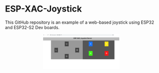 # ESP-XAC-Joystick

This GitHub repository is an example of a web-based joystick using ESP32 and ESP32-S2 Dev boards.

<p align="center">
<img align="center" src="https://raw.githubusercontent.com/milador/ESP-XAC-Joystick/develop/Assets/test.PNG" width="50%" height="50%" alt="LipSync Logo"/>
</p>
